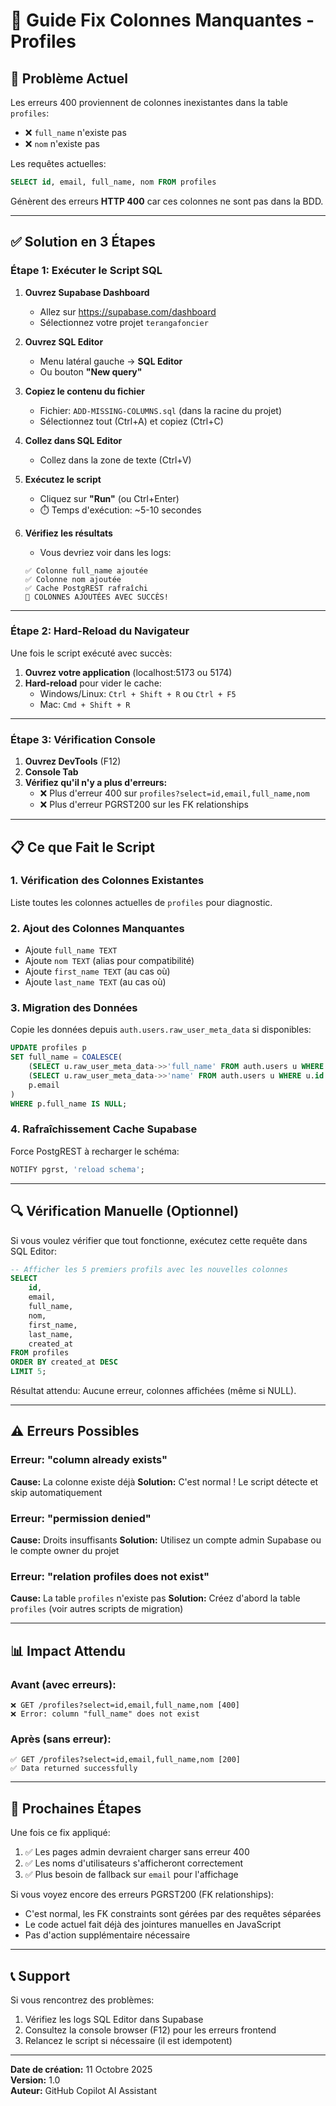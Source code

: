 # 🔧 Guide Fix Colonnes Manquantes - Profiles

## 🎯 Problème Actuel

Les erreurs 400 proviennent de colonnes inexistantes dans la table `profiles`:
- ❌ `full_name` n'existe pas
- ❌ `nom` n'existe pas

Les requêtes actuelles:
```sql
SELECT id, email, full_name, nom FROM profiles
```

Génèrent des erreurs **HTTP 400** car ces colonnes ne sont pas dans la BDD.

---

## ✅ Solution en 3 Étapes

### Étape 1: Exécuter le Script SQL

1. **Ouvrez Supabase Dashboard**
   - Allez sur https://supabase.com/dashboard
   - Sélectionnez votre projet `terangafoncier`

2. **Ouvrez SQL Editor**
   - Menu latéral gauche → **SQL Editor**
   - Ou bouton **"New query"**

3. **Copiez le contenu du fichier**
   - Fichier: `ADD-MISSING-COLUMNS.sql` (dans la racine du projet)
   - Sélectionnez tout (Ctrl+A) et copiez (Ctrl+C)

4. **Collez dans SQL Editor**
   - Collez dans la zone de texte (Ctrl+V)

5. **Exécutez le script**
   - Cliquez sur **"Run"** (ou Ctrl+Enter)
   - ⏱️ Temps d'exécution: ~5-10 secondes

6. **Vérifiez les résultats**
   - Vous devriez voir dans les logs:
   ```
   ✅ Colonne full_name ajoutée
   ✅ Colonne nom ajoutée
   ✅ Cache PostgREST rafraîchi
   🎉 COLONNES AJOUTÉES AVEC SUCCÈS!
   ```

---

### Étape 2: Hard-Reload du Navigateur

Une fois le script exécuté avec succès:

1. **Ouvrez votre application** (localhost:5173 ou 5174)
2. **Hard-reload** pour vider le cache:
   - Windows/Linux: `Ctrl + Shift + R` ou `Ctrl + F5`
   - Mac: `Cmd + Shift + R`

---

### Étape 3: Vérification Console

1. **Ouvrez DevTools** (F12)
2. **Console Tab**
3. **Vérifiez qu'il n'y a plus d'erreurs:**
   - ❌ Plus d'erreur 400 sur `profiles?select=id,email,full_name,nom`
   - ❌ Plus d'erreur PGRST200 sur les FK relationships

---

## 📋 Ce que Fait le Script

### 1. Vérification des Colonnes Existantes
Liste toutes les colonnes actuelles de `profiles` pour diagnostic.

### 2. Ajout des Colonnes Manquantes
- Ajoute `full_name TEXT`
- Ajoute `nom TEXT` (alias pour compatibilité)
- Ajoute `first_name TEXT` (au cas où)
- Ajoute `last_name TEXT` (au cas où)

### 3. Migration des Données
Copie les données depuis `auth.users.raw_user_meta_data` si disponibles:
```sql
UPDATE profiles p
SET full_name = COALESCE(
    (SELECT u.raw_user_meta_data->>'full_name' FROM auth.users u WHERE u.id = p.id),
    (SELECT u.raw_user_meta_data->>'name' FROM auth.users u WHERE u.id = p.id),
    p.email
)
WHERE p.full_name IS NULL;
```

### 4. Rafraîchissement Cache Supabase
Force PostgREST à recharger le schéma:
```sql
NOTIFY pgrst, 'reload schema';
```

---

## 🔍 Vérification Manuelle (Optionnel)

Si vous voulez vérifier que tout fonctionne, exécutez cette requête dans SQL Editor:

```sql
-- Afficher les 5 premiers profils avec les nouvelles colonnes
SELECT 
    id,
    email,
    full_name,
    nom,
    first_name,
    last_name,
    created_at
FROM profiles
ORDER BY created_at DESC
LIMIT 5;
```

Résultat attendu: Aucune erreur, colonnes affichées (même si NULL).

---

## ⚠️ Erreurs Possibles

### Erreur: "column already exists"
**Cause:** La colonne existe déjà
**Solution:** C'est normal ! Le script détecte et skip automatiquement

### Erreur: "permission denied"
**Cause:** Droits insuffisants
**Solution:** Utilisez un compte admin Supabase ou le compte owner du projet

### Erreur: "relation profiles does not exist"
**Cause:** La table `profiles` n'existe pas
**Solution:** Créez d'abord la table `profiles` (voir autres scripts de migration)

---

## 📊 Impact Attendu

### Avant (avec erreurs):
```
❌ GET /profiles?select=id,email,full_name,nom [400]
❌ Error: column "full_name" does not exist
```

### Après (sans erreur):
```
✅ GET /profiles?select=id,email,full_name,nom [200]
✅ Data returned successfully
```

---

## 🚀 Prochaines Étapes

Une fois ce fix appliqué:

1. ✅ Les pages admin devraient charger sans erreur 400
2. ✅ Les noms d'utilisateurs s'afficheront correctement
3. ✅ Plus besoin de fallback sur `email` pour l'affichage

Si vous voyez encore des erreurs PGRST200 (FK relationships):
- C'est normal, les FK constraints sont gérées par des requêtes séparées
- Le code actuel fait déjà des jointures manuelles en JavaScript
- Pas d'action supplémentaire nécessaire

---

## 📞 Support

Si vous rencontrez des problèmes:
1. Vérifiez les logs SQL Editor dans Supabase
2. Consultez la console browser (F12) pour les erreurs frontend
3. Relancez le script si nécessaire (il est idempotent)

---

**Date de création:** 11 Octobre 2025  
**Version:** 1.0  
**Auteur:** GitHub Copilot AI Assistant
